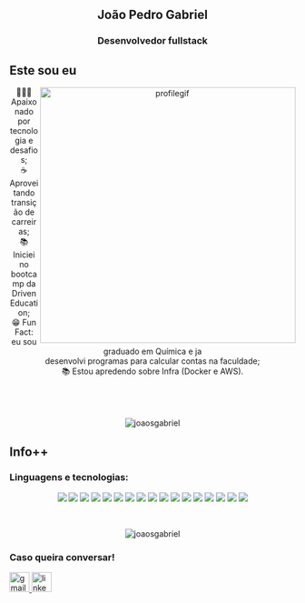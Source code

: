 <h2 align="center">João Pedro Gabriel</h2>
<h3 align="center">Desenvolvedor fullstack</h3>


<h2>Este sou eu</h2>
<div align="center">
<img src="https://user-images.githubusercontent.com/102863343/215628570-28dcd4ac-a36b-41be-82e4-5b58cebc9fd0.gif" alt="profilegif" width="450" align="right"/>

👨🏾‍💻 Apaixonado por tecnologia e desafios;<br>
☕ Aproveitando transição de carreiras;<br>
📚 Iniciei no bootcamp da Driven Education;<br>
😁 Fun Fact: eu sou graduado em Química e ja<br> desenvolvi programas para calcular contas na faculdade;<br>
📚 Estou apredendo sobre Infra (Docker e AWS).
<br>
<br>
<br>
<br>
 <br>
 <img src="https://github-readme-stats.vercel.app/api/top-langs?username=joaosgabriel&show_icons=true&theme=omni&locale=en&layout=compact" alt="joaosgabriel" />
</div>

<h2>Info++</h2>
<h3 align="left">Linguagens e tecnologias:</h3>
<p align="center">
  <img src="https://img.shields.io/badge/Linux-FCC624?style=for-the-badge&logo=linux&logoColor=black" />
  <img src="https://img.shields.io/badge/html5-%23E34F26.svg?style=for-the-badge&logo=html5&logoColor=white"/>
  <img src="https://img.shields.io/badge/css3-%231572B6.svg?style=for-the-badge&logo=css3&logoColor=white"/>
  <img src="https://img.shields.io/badge/javascript-%23323330.svg?style=for-the-badge&logo=javascript&logoColor=%23F7DF1E"/>
  <img src="https://img.shields.io/badge/react-%2320232a.svg?style=for-the-badge&logo=react&logoColor=%2361DAFB"/>
  <img src="https://img.shields.io/badge/node.js-6DA55F?style=for-the-badge&logo=node.js&logoColor=white"/>
  <img src="https://img.shields.io/badge/express.js-%23404d59.svg?style=for-the-badge&logo=express&logoColor=%2361DAFB"/>
  <img src="https://img.shields.io/badge/typescript-%23007ACC.svg?style=for-the-badge&logo=typescript&logoColor=white"/>
  <img src="https://img.shields.io/badge/-jest-%23C21325?style=for-the-badge&logo=jest&logoColor=white"/>
  <img src="https://img.shields.io/badge/MongoDB-%234ea94b.svg?style=for-the-badge&logo=mongodb&logoColor=white"/>
  <img src="https://img.shields.io/badge/postgres-%23316192.svg?style=for-the-badge&logo=postgresql&logoColor=white"/>
  <img src="https://img.shields.io/badge/Prisma-3982CE?style=for-the-badge&logo=Prisma&logoColor=white"/>
  <img src="https://img.shields.io/badge/redis-%23DD0031.svg?style=for-the-badge&logo=redis&logoColor=white"/>
  <img src="https://img.shields.io/badge/docker-%230db7ed.svg?style=for-the-badge&logo=docker&logoColor=white"/>
  <img src="https://img.shields.io/badge/AWS-%23FF9900.svg?style=for-the-badge&logo=amazon-aws&logoColor=white"/>
  <img src="https://img.shields.io/badge/ESLint-4B3263?style=for-the-badge&logo=eslint&logoColor=white"/>
  <img src="https://img.shields.io/badge/nginx-%23009639.svg?style=for-the-badge&logo=nginx&logoColor=white"/>
</p>
<br>
<p align="center">
  <img src="https://github-readme-stats.vercel.app/api?username=joaosgabriel&show_icons=true&theme=omni&locale=en" alt="joaosgabriel" />
</p>

<h3 align="left">Caso queira conversar!</h3>
<p align="left">
 <a href="joaogabriel0359@gmail.com" target="_blank">
    <img src="https://img.shields.io/static/v1?message=Gmail&logo=gmail&label=&color=D14836&logoColor=white&labelColor=&style=for-the-badge" height="35" alt="gmail logo"  />
  </a>
  <a href="https://www.linkedin.com/in/joaopsantanagabriel" target="_blank">
    <img src="https://img.shields.io/static/v1?message=LinkedIn&logo=linkedin&label=&color=0077B5&logoColor=white&labelColor=&style=for-the-badge" height="35" alt="linkedin logo"  />
  </a>
</p>
